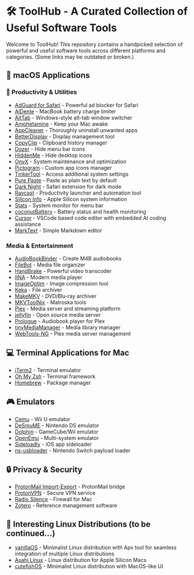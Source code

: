 # 🛠️ ToolHub - A Curated Collection of Useful Software Tools

Welcome to ToolHub! This repository contains a handpicked selection of powerful and useful software tools across different platforms and categories. (Some links may be outdated or broken.)

## 🍎 macOS Applications

### 📝 Productivity & Utilities
- [AdGuard for Safari](https://adguard.com/en/adguard-safari/overview.html) - Powerful ad blocker for Safari
- [AlDente](https://github.com/davidwernhart/AlDente) - MacBook battery charge limiter
- [AltTab](https://alt-tab-macos.netlify.app/) - Windows-style alt-tab window switcher
- [Amphetamine](https://apps.apple.com/us/app/amphetamine/id937984704) - Keep your Mac awake
- [AppCleaner](https://freemacsoft.net/appcleaner/) - Thoroughly uninstall unwanted apps
- [BetterDisplay](https://github.com/waydabber/BetterDisplay) - Display management tool
- [CopyClip](https://fiplab.com/apps/copyclip-for-mac) - Clipboard history manager
- [Dozer](https://github.com/Mortennn/Dozer) - Hide menu bar icons
- [HiddenMe](https://apps.apple.com/us/app/hiddenme/id467040476) - Hide desktop icons
- [OnyX](https://www.titanium-software.fr/en/onyx.html) - System maintenance and optimization
- [Pictogram](https://pictogramapp.com) - Custom app icons manager
- [TinkerTool](https://www.bresink.com/osx/TinkerTool.html) - Access additional system settings
- [Pure Paste](https://sindresorhus.com/pure-paste) - Paste as plain text by default
- [Dark Night](https://apps.apple.com/de/app/dark-night-mode-for-safari/id1592844577) - Safari extension for dark mode
- [Raycast](https://raycast.com/) - Productivity launcher and automation tool
- [Silicon Info](https://github.com/billycastelli/Silicon-Info) - Apple Silicon system information
- [Stats](https://github.com/exelban/stats) - System monitor for menu bar
- [coconutBattery](https://www.coconut-flavour.com/coconutbattery/) - Battery status and health monitoring
- [Cursor](https://cursor.sh/) - VSCode based code editor with embedded AI coding assistance
- [MarkText](https://marktext.app/) - Simple Markdown editor

### Media & Entertainment
- [AudioBookBinder](https://bluezbox.com/audiobookbinder.html) - Create M4B audiobooks
- [FileBot](https://www.filebot.net/) - Media file organizer
- [HandBrake](https://handbrake.fr/) - Powerful video transcoder
- [IINA](https://iina.io/) - Modern media player
- [ImageOptim](https://imageoptim.com/) - Image compression tool
- [Keka](https://www.keka.io/) - File archiver
- [MakeMKV](https://www.makemkv.com/) - DVD/Blu-ray archiver
- [MKVToolNix](https://mkvtoolnix.download/) - Matroska tools
- [Plex](https://www.plex.tv/) - Media server and streaming platform
- [jellyfin](https://jellyfin.org/) - Open source media server
- [Prologue](https://prologue.audio/) - Audiobook player for Plex
- [tinyMediaManager](https://www.tinymediamanager.org/) - Media library manager
- [WebTools-NG](https://github.com/WebTools-NG/WebTools-NG) - Plex media server management

## 💻 Terminal Applications for Mac
- [iTerm2](https://iterm2.com/) - Terminal emulator
- [Oh My Zsh](https://ohmyz.sh/) - Terminal framework
- [Homebrew](https://brew.sh/) - Package manager

## 🎮 Emulators
- [Cemu](https://cemu.info/) - Wii U emulator
- [DeSmuME](https://desmume.org/) - Nintendo DS emulator
- [Dolphin](https://dolphin-emu.org/) - GameCube/Wii emulator
- [OpenEmu](https://openemu.org/) - Multi-system emulator
- [Sideloadly](https://sideloadly.io/) - iOS app sideloader
- [ns-usbloader](https://github.com/developersu/ns-usbloader) - Nintendo Switch payload loader

## 🔒 Privacy & Security
- [ProtonMail Import-Export](https://proton.me/mail/bridge) - ProtonMail bridge
- [ProtonVPN](https://protonvpn.com/) - Secure VPN service
- [Radio Silence](https://radiosilenceapp.com/) - Firewall for Mac
- [Zotero](https://www.zotero.org/) - Reference management software

## 🐧 Interesting Linux Distributions (to be continued...)
- [vanillaOS](https://vanillaos.org/) - Minimalist Linux distribution with Apx tool for seamless integration of multiple Linux distributions
- [Asahi Linux](https://asahilinux.org/) - Linux distribution for Apple Silicon Macs
- [cutefishOS](https://cutefish-ubuntu.github.io) - Minimalist Linux distribution with MacOS-like UI
